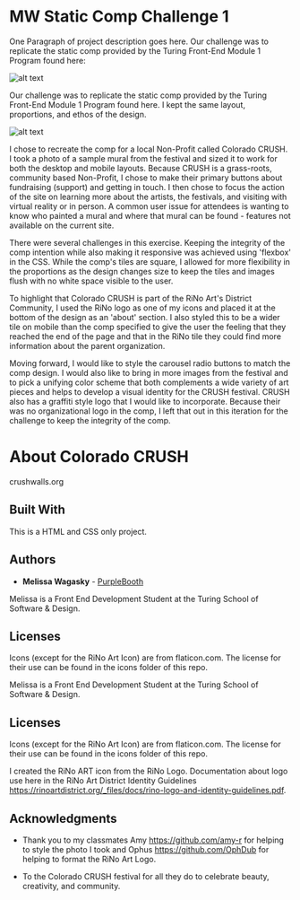# MW Static Comp Challenge 1

One Paragraph of project description goes here. Our challenge was to replicate the static comp provided by the Turing Front-End Module 1 Program found here:

![alt text](images/static-comp-challenge-image.png "Static Comp")


Our challenge was to replicate the static comp provided by the Turing Front-End Module 1 Program found here. I kept the same layout, proportions, and ethos of the design. 

![alt text](images/static-comp-challenge-image.png)

I chose to recreate the comp for a local Non-Profit called Colorado CRUSH. I took a photo of a sample mural from the festival and sized it to work for both the desktop and mobile layouts. Because CRUSH is a grass-roots, community based Non-Profit, I chose to make their primary buttons about fundraising (support) and getting in touch. I then chose to focus the action of the site on learning more about the artists, the festivals, and visiting with virtual reality or in person. A common user issue for attendees is wanting to know who painted a mural and where that mural can be found - features not available on the current site. 

There were several challenges in this exercise. Keeping the integrity of the comp intention while also making it responsive was achieved using 'flexbox' in the CSS. While the comp's tiles are square, I allowed for more flexibility in the proportions as the design changes size to keep the tiles and images flush with no white space visible to the user. 

To highlight that Colorado CRUSH is part of the RiNo Art's District Community, I used the RiNo logo as one of my icons and placed it at the bottom of the design as an 'about' section. I also styled this to be a wider tile on mobile than the comp specified to give the user the feeling that they reached the end of the page and that in the RiNo tile they could find more information about the parent organization.

Moving forward, I would like to style the carousel radio buttons to match the comp design. I would also like to bring in more images from the festival and to pick a unifying color scheme that both complements a wide variety of art pieces and helps to develop a visual identity for the CRUSH festival. CRUSH also has a graffiti style logo that I would like to incorporate. Because their was no organizational logo in the comp, I left that out in this iteration for the challenge to keep the integrity of the comp.


# About Colorado CRUSH

crushwalls.org


## Built With

This is a HTML and CSS only project.

## Authors

* **Melissa Wagasky** - [PurpleBooth](https://github.com/PurpleBooth)


Melissa is a Front End Development Student at the Turing School of Software & Design.

## Licenses

Icons (except for the RiNo Art Icon) are from flaticon.com. The license for their use can be found in the icons folder of this repo.

Melissa is a Front End Development Student at the Turing School of Software & Design.

## Licenses

Icons (except for the RiNo Art Icon) are from flaticon.com. The license for their use can be found in the icons folder of this repo.

I created the RiNo ART icon from the RiNo Logo. Documentation about logo use here in the RiNo Art District Identity Guidelines https://rinoartdistrict.org/_files/docs/rino-logo-and-identity-guidelines.pdf.

## Acknowledgments

* Thank you to my classmates Amy https://github.com/amy-r for helping to style the photo I took and Ophus https://github.com/OphDub for helping to format the RiNo Art Logo.

* To the Colorado CRUSH festival for all they do to celebrate beauty, creativity, and community.
